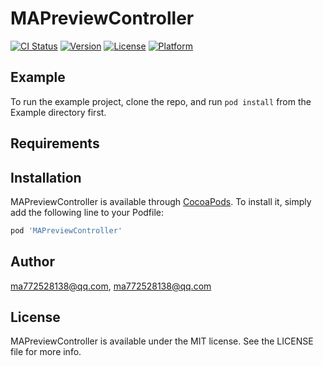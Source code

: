 # MAPreviewController

[![CI Status](https://img.shields.io/travis/ma772528138@qq.com/MAPreviewController.svg?style=flat)](https://travis-ci.org/ma772528138@qq.com/MAPreviewController)
[![Version](https://img.shields.io/cocoapods/v/MAPreviewController.svg?style=flat)](https://cocoapods.org/pods/MAPreviewController)
[![License](https://img.shields.io/cocoapods/l/MAPreviewController.svg?style=flat)](https://cocoapods.org/pods/MAPreviewController)
[![Platform](https://img.shields.io/cocoapods/p/MAPreviewController.svg?style=flat)](https://cocoapods.org/pods/MAPreviewController)

## Example

To run the example project, clone the repo, and run `pod install` from the Example directory first.

## Requirements

## Installation

MAPreviewController is available through [CocoaPods](https://cocoapods.org). To install
it, simply add the following line to your Podfile:

```ruby
pod 'MAPreviewController'
```

## Author

ma772528138@qq.com, ma772528138@qq.com

## License

MAPreviewController is available under the MIT license. See the LICENSE file for more info.
